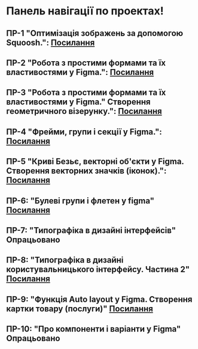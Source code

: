 # Панель навігації по проектах!
## ПР-1 "Оптимізація зображень за допомогою Squoosh.": <a href="https://github.com/Soldicibus/SomeSquooshShi/blob/main/workshop_1.md">Посилання</a> <br>
## ПР-2 "Робота з простими формами та їх властивостями у Figma.": <a href="https://github.com/Soldicibus/Design-Kursov-Se-2.03/blob/main/2/workshop_2.md">Посилання</a> <br> 
## ПР-3 "Робота з простими формами та їх властивостями у Figma." Створення геометричного візерунку.": <a href="https://github.com/Soldicibus/Design-Kursov-Se-2.03/blob/main/3/workshop_3.md">Посилання</a> <br>
## ПР-4 "Фрейми, групи і секції у Figma.": <a href="https://github.com/Soldicibus/Design-Kursov-Se-2.03/blob/main/4/workshop_4.md">Посилання</a> <br>
## ПР-5 "Криві Безьє, векторні об'єкти у Figma. Створення векторних значків (іконок).": <a href="https://github.com/Soldicibus/Design-Kursov-Se-2.03/blob/main/5/workshop_5.md">Посилання</a> <br>
## ПР-6: "Булеві групи і флетен  у figma" <a href="https://github.com/Soldicibus/Design-Kursov-Se-2.03/blob/main/6/workshop_6.md">Посилання</a> <br>
## ПР-7: "Типографіка в дизайні інтерфейсів" Опрацьовано<br>
## ПР-8: "Типографіка  в дизайні користувальницького інтерфейсу. Частина 2" <a href="https://github.com/Soldicibus/Design-Kursov-Se-2.03/blob/main/8/workshop_8.md">Посилання</a> <br>
## ПР-9: "Функція Auto layout у Figma. Створення картки товару (послуги)" <a href="https://github.com/Soldicibus/Design-Kursov-Se-2.03/blob/main/9/workshop_9.md">Посилання</a> <br>
## ПР-10: "Про компоненти і варіанти у Figma" Опрацьовано <br>
